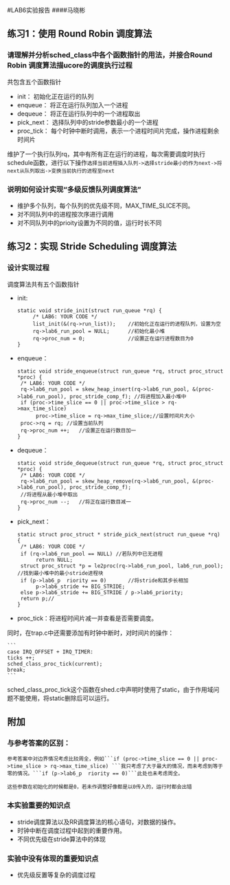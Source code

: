 #LAB6实验报告
####马晓彬


## 练习1：使用 Round Robin 调度算法

### 请理解并分析sched_class中各个函数指针的用法，并接合Round Robin 调度算法描ucore的调度执行过程
	
共包含五个函数指针

*	init：		初始化正在运行的队列
*	enqueue：	将正在运行队列加入一个进程
*	dequeue：	将正在运行队列中的一个进程取出
*	pick_next：	选择队列中的stride参数最小的一个进程
*	proc_tick：	每个时钟中断时调用，表示一个进程时间片完成，操作进程剩余时间片

维护了一个执行队列rq，其中有所有正在运行的进程，每次需要调度时执行schedule函数，进行以下操作```选择当前进程插入队列->选择stride最小的作为next->将next从队列取出->变换当前执行的进程至next```

### 说明如何设计实现“多级反馈队列调度算法”

*	维护多个队列，每个队列的优先级不同，MAX_TIME_SLICE不同。
*	对不同队列中的进程按次序进行调用
*	对不同队列中的prioity设置为不同的值，运行时长不同
	
## 练习2：实现 Stride Scheduling 调度算法
### 设计实现过程

调度算法共有五个函数指针

*	init:
	
	```
	static void stride_init(struct run_queue *rq) {
	     /* LAB6: YOUR CODE */
	     list_init(&(rq->run_list)); 	//初始化正在运行的进程队列，设置为空
	     rq->lab6_run_pool = NULL;		//初始化最小堆
	     rq->proc_num = 0;				//设置正在运行进程数目为0
	}
	```

*	enqueue：	
	
	```
	static void stride_enqueue(struct run_queue *rq, struct proc_struct *proc) {
     /* LAB6: YOUR CODE */
     rq->lab6_run_pool = skew_heap_insert(rq->lab6_run_pool, &(proc->lab6_run_pool), proc_stride_comp_f); //将进程加入最小堆中
     if (proc->time_slice == 0 || proc->time_slice > rq->max_time_slice) 
          proc->time_slice = rq->max_time_slice;//设置时间片大小
     proc->rq = rq;	//设置当前队列
     rq->proc_num ++;	//设置正在运行数目加一
	}
	```
*	dequeue：	

	```
	static void stride_dequeue(struct run_queue *rq, struct proc_struct *proc) {
     /* LAB6: YOUR CODE */
     rq->lab6_run_pool = skew_heap_remove(rq->lab6_run_pool, &(proc->lab6_run_pool), proc_stride_comp_f);
     //将进程从最小堆中取出
     rq->proc_num --;	//将正在运行数目减一
	}
	```
*	pick_next：	
	
	```
	static struct proc_struct * stride_pick_next(struct run_queue *rq) {
     /* LAB6: YOUR CODE */
     if (rq->lab6_run_pool == NULL) //若队列中已无进程
          return NULL;
     struct proc_struct *p = le2proc(rq->lab6_run_pool, lab6_run_pool); //找到最小堆中的最小stride进程块
     if (p->lab6_p	riority == 0)		//将stride和其步长相加
          p->lab6_stride += BIG_STRIDE;
     else p->lab6_stride += BIG_STRIDE / p->lab6_priority;
     return p;//
	}
	```
*	proc_tick：将进程时间片减一并查看是否需要调度。	

同时，在trap.c中还需要添加有时钟中断时，对时间片的操作：

	```
	case IRQ_OFFSET + IRQ_TIMER:
	ticks ++;
	sched_class_proc_tick(current);
	break;
	```

sched_class_proc_tick这个函数在shed.c中声明时使用了static，由于作用域问题不能使用，将static删除后可以运行。


## 附加

### 与参考答案的区别：

	参考答案中对边界情况考虑比较周全，例如```if (proc->time_slice == 0 || proc->time_slice > rq->max_time_slice) ```我只考虑了大于最大的情况，而未考虑到等于零的情况。```if (p->lab6_p	riority == 0)```此处也未考虑周全。
	
	这些参数在初始化的时候都是0，若未作调整好像都是以0传入的，运行时都会出错
	
### 本实验重要的知识点
	
*	stride调度算法以及RR调度算法的核心语句，对数据的操作。
*	时钟中断在调度过程中起到的重要作用。
*	不同优先级在stride算法中的体现

### 实验中没有体现的重要知识点

*	优先级反置等复杂的调度过程
